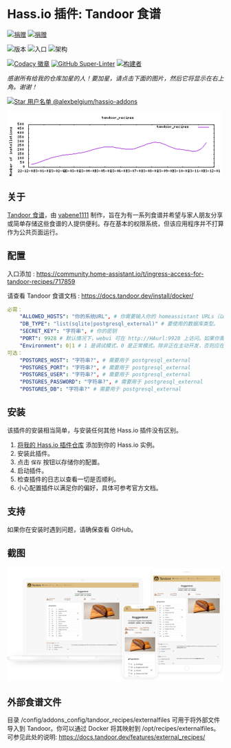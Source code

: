 # Hass.io 插件: Tandoor 食谱

[![捐赠][donation-badge]](https://www.buymeacoffee.com/alexbelgium)
[![捐赠][paypal-badge]](https://www.paypal.com/donate/?hosted_button_id=DZFULJZTP3UQA)

![版本](https://img.shields.io/badge/dynamic/json?label=Version&query=%24.version&url=https%3A%2F%2Fraw.githubusercontent.com%2Falexbelgium%2Fhassio-addons%2Fmaster%2Ftandoor_recipes%2Fconfig.json)
![入口](https://img.shields.io/badge/dynamic/json?label=Ingress&query=%24.ingress&url=https%3A%2F%2Fraw.githubusercontent.com%2Falexbelgium%2Fhassio-addons%2Fmaster%2Ftandoor_recipes%2Fconfig.json)
![架构](https://img.shields.io/badge/dynamic/json?color=success&label=Arch&query=%24.arch&url=https%3A%2F%2Fraw.githubusercontent.com%2Falexbelgium%2Fhassio-addons%2Fmaster%2Ftandoor_recipes%2Fconfig.json)

[![Codacy 徽章](https://app.codacy.com/project/badge/Grade/9c6cf10bdbba45ecb202d7f579b5be0e)](https://www.codacy.com/gh/alexbelgium/hassio-addons/dashboard?utm_source=github.com&utm_medium=referral&utm_content=alexbelgium/hassio-addons&utm_campaign=Badge_Grade)
[![GitHub Super-Linter](https://img.shields.io/github/actions/workflow/status/alexbelgium/hassio-addons/weekly-supelinter.yaml?label=Lint%20code%20base)](https://github.com/alexbelgium/hassio-addons/actions/workflows/weekly-supelinter.yaml)
[![构建者](https://img.shields.io/github/actions/workflow/status/alexbelgium/hassio-addons/onpush_builder.yaml?label=Builder)](https://github.com/alexbelgium/hassio-addons/actions/workflows/onpush_builder.yaml)

[donation-badge]: https://img.shields.io/badge/Buy%20me%20a%20coffee%20(no%20paypal)-%23d32f2f?logo=buy-me-a-coffee&style=flat&logoColor=white
[paypal-badge]: https://img.shields.io/badge/Buy%20me%20a%20coffee%20with%20Paypal-0070BA?logo=paypal&style=flat&logoColor=white

_感谢所有给我的仓库加星的人！要加星，请点击下面的图片，然后它将显示在右上角。谢谢！_

[![Star 用户名单 @alexbelgium/hassio-addons](https://raw.githubusercontent.com/alexbelgium/hassio-addons/master/.github/stars2.svg)](https://github.com/alexbelgium/hassio-addons/stargazers)

![下载演变](https://raw.githubusercontent.com/alexbelgium/hassio-addons/master/tandoor_recipes/stats.png)

## 关于

[Tandoor 食谱](https://github.com/TandoorRecipes/recipes)，由 [vabene1111](https://github.com/vabene1111) 制作，旨在为有一系列食谱并希望与家人朋友分享或简单存储这些食谱的人提供便利。存在基本的权限系统，但该应用程序并不打算作为公共页面运行。

## 配置

入口添加 : https://community.home-assistant.io/t/ingress-access-for-tandoor-recipes/717859

请查看 Tandoor 食谱文档 : https://docs.tandoor.dev/install/docker/

```yaml
必需：
    "ALLOWED_HOSTS": "你的系统URL", # 你需要输入你的 homeassistant URLs（以逗号分隔，无空格）以允许入口工作
    "DB_TYPE": "list(sqlite|postgresql_external)" # 要使用的数据库类型。
    "SECRET_KEY": "字符串", # 你的密钥
    "PORT": 9928 # 默认情况下，webui 可在 http://HAurl:9928 上访问。如果你需要更改端口，应该仅通过此选项进行，而不是在应用内部进行更改
    "Environment": 0|1 # 1 是调试模式，0 是正常模式。除非正在主动开发，否则应在正常模式下运行。
可选：
    "POSTGRES_HOST": "字符串?", # 需要用于 postgresql_external
    "POSTGRES_PORT": "字符串?", # 需要用于 postgresql_external
    "POSTGRES_USER": "字符串?", # 需要用于 postgresql_external
    "POSTGRES_PASSWORD": "字符串?", # 需要用于 postgresql_external
    "POSTGRES_DB": "字符串?" # 需要用于 postgresql_external
```

## 安装

该插件的安装相当简单，与安装任何其他 Hass.io 插件没有区别。

1. [将我的 Hass.io 插件仓库][repository] 添加到你的 Hass.io 实例。
1. 安装此插件。
1. 点击 `保存` 按钮以存储你的配置。
1. 启动插件。
1. 检查插件的日志以查看一切是否顺利。
1. 小心配置插件以满足你的偏好，具体可参考官方文档。

## 支持

如果你在安装时遇到问题，请确保查看 GitHub。

## 截图

![图片](https://github.com/TandoorRecipes/recipes/raw/develop/docs/preview.png)

[repository]: https://github.com/alexbelgium/hassio-addons

## 外部食谱文件
目录 /config/addons_config/tandoor_recipes/externalfiles 可用于将外部文件导入到 Tandoor。你可以通过 Docker 将其映射到 /opt/recipes/externalfiles。
可参见此处的说明: https://docs.tandoor.dev/features/external_recipes/